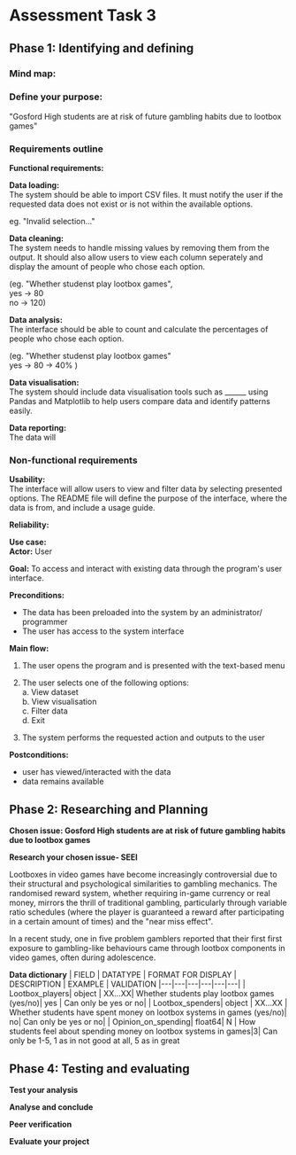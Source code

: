 # **Assessment Task 3**
## Phase 1: Identifying and defining
### **Mind map:**
### **Define your purpose:**
"Gosford High students are at risk of future gambling habits due to lootbox games"
### **Requirements outline**
**Functional requirements:**  

**Data loading:**  
The system should be able to import CSV files. It must notify the user if the requested data does not exist or is not within the available options.

eg. "Invalid selection..."

**Data cleaning:**  
The system needs to handle missing values by removing them from the output. It should also allow users to view each column seperately and display the amount of people who chose each option. 

(eg. "Whether studenst play lootbox games",  
 yes -> 80  
 no -> 120)

**Data analysis:**  
The interface should be able to count and calculate the percentages of people who chose each option. 

(eg. "Whether studenst play lootbox games"  
yes -> 80 -> 40% )

**Data visualisation:**  
The system should include data visualisation tools such as ______ using Pandas and Matplotlib to help users compare data and identify patterns easily.

**Data reporting:**  
The data will 

### **Non-functional requirements**

**Usability:**  
The interface will allow users to view and filter data by selecting presented options. The README file will define the purpose of the interface, where the data is from, and include a usage guide.  

**Reliability:**

**Use case:**  
**Actor:** User  

**Goal:**  To access and interact with existing data through the program's user interface.  

**Preconditions:**  
- The data has been preloaded into the system by an administrator/ programmer
- The user has access to the system interface  

**Main flow:**
1. The user opens the program and is presented with the text-based menu
2. The user selects one of the following options:  
a. View dataset  
b. View visualisation  
c. Filter data  
d. Exit

3. The system performs the requested action and outputs to the user

**Postconditions:**
- user has viewed/interacted with the data
- data remains available

## Phase 2: Researching and Planning
**Chosen issue: Gosford High students are at risk of future gambling habits due to lootbox games**

**Research your chosen issue- SEEI**  

Lootboxes in video games have become increasingly controversial due to their structural and psychological similarities to gambling mechanics. The randomised reward system, whether requiring in-game currency or real money, mirrors the thrill of traditional gambling, particularly through variable ratio schedules (where the player is guaranteed a reward after participating in a certain amount of times) and the "near miss effect". 

In a recent study, one in five problem gamblers reported that their first first exposure to gambling-like behaviours came through lootbox components in video games, often during adolescence.

**Data dictionary**
| FIELD | DATATYPE | FORMAT FOR DISPLAY | DESCRIPTION | EXAMPLE | VALIDATION
|---|---|---|---|---|---|
| Lootbox_players| object | XX...XX| Whether students play lootbox games (yes/no)| yes | Can only be yes or no|
| Lootbox_spenders| object | XX...XX | Whether students have spent money on lootbox systems in games (yes/no)| no| Can only be yes or no|
| Opinion_on_spending| float64| N | How students feel about spending money on lootbox systems in games|3| Can only be 1-5, 1 as in not good at all, 5 as in great


## Phase 4: Testing and evaluating
**Test your analysis**

**Analyse and conclude**

**Peer verification**

**Evaluate your project**
